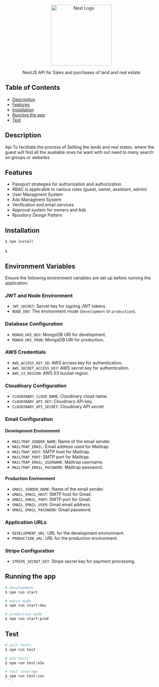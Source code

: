 <p align="center">
  <a href="http://nestjs.com/" target="blank"><img src="https://nestjs.com/img/logo-small.svg" width="200" alt="Nest Logo" /></a>
</p>



  <p align="center"> NestJS API for Sales and purchases of land and real estate </p>
    
## Table of Contents
- [Description](#description)
- [Features](#features)
- [Installation](#installation)
- [Running the app](#running-the-app)
- [Test](#test)

## Description

Api To facilitate the process of Sellling the lands and real states. where the guest will find all the available ones he want with out need to many search on groups or websites

## Features
- Passport strategies for authorization and authorization
- RBAC is applicable to various roles (guest, owner, assistant, admin)
- User Managment System
- Ads Managment System 
- Verification and email services
- Approval system for owners and Ads
- Rpository Design Pattern 
  

## Installation

```bash
$ npm install
```
s

## Environment Variables

Ensure the following environment variables are set up before running the application:

### JWT and Node Environment
- `JWT_SECRET`: Secret key for signing JWT tokens.
- `NODE_ENV`: The environment mode (`development` or `production`).

### Database Configuration
- `MONGO_URI_DEV`: MongoDB URI for development.
- `MONGO_URI_PROD`: MongoDB URI for production.

### AWS Credentials
- `AWS_ACCESS_KEY_ID`: AWS access key for authentication.
- `AWS_SECRET_ACCESS_KEY`: AWS secret key for authentication.
- `AWS_S3_REGION`: AWS S3 bucket region.

### Cloudinary Configuration
- `CLOUDINARY_CLOUD_NAME`: Cloudinary cloud name.
- `CLOUDINARY_API_KEY`: Cloudinary API key.
- `CLOUDINARY_API_SECRET`: Cloudinary API secret.

### Email Configuration

#### Development Environment
- `MAILTRAP_SENDER_NAME`: Name of the email sender.
- `MAILTRAP_EMAIL`: Email address used for Mailtrap.
- `MAILTRAP_HOST`: SMTP host for Mailtrap.
- `MAILTRAP_PORT`: SMTP port for Mailtrap.
- `MAILTRAP_EMAIL_USERNAME`: Mailtrap username.
- `MAILTRAP_EMAIL_PASSWORD`: Mailtrap password.

#### Production Environment
- `GMAIL_SENDER_NAME`: Name of the email sender.
- `GMAIL_EMAIL_HOST`: SMTP host for Gmail.
- `GMAIL_EMAIL_PORT`: SMTP port for Gmail.
- `GMAIL_EMAIL_USER`: Gmail email address.
- `GMAIL_EMAIL_PASSWORD`: Gmail password.

### Application URLs
- `DEVELOPMENT_URL`: URL for the development environment.
- `PRODUCTION_URL`: URL for the production environment.

### Stripe Configuration
- `STRIPE_SECRET_KEY`: Stripe secret key for payment processing.


## Running the app

```bash
# development
$ npm run start

# watch mode
$ npm run start:dev

# production mode
$ npm run start:prod
```

## Test

```bash
# unit tests
$ npm run test

# e2e tests
$ npm run test:e2e

# test coverage
$ npm run test:cov
```.
